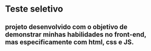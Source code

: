 # Teste seletivo

## projeto desenvolvido com o objetivo de demonstrar minhas habilidades no front-end, mas especificamente com html, css e JS.
